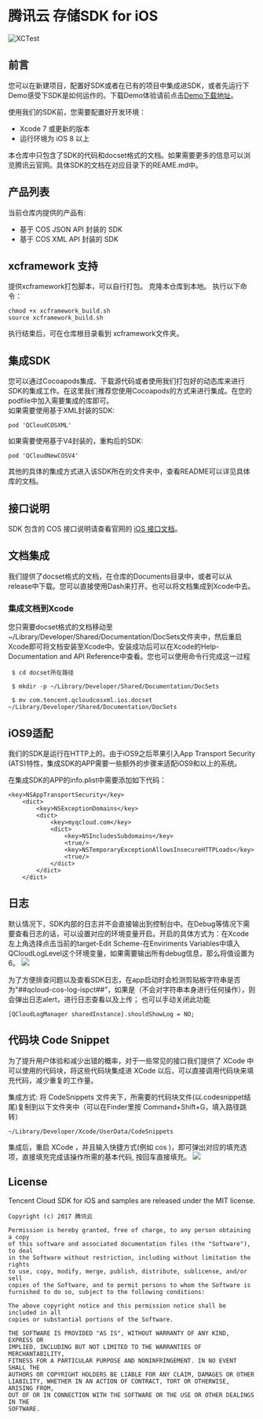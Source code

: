 # 腾讯云 存储SDK for iOS

![XCTest](https://github.com/tencentyun/qcloud-sdk-ios/workflows/XCTest/badge.svg)

## 前言  
您可以在新建项目，配置好SDK或者在已有的项目中集成进SDK，或者先运行下Demo感受下SDK是如何运作的。下载Demo体验请前点击[Demo下载地址](https://github.com/tencentyun/qcloud-sdk-ios-samples.git)。  

使用我们的SDK前，您需要配置好开发环境：  
- Xcode 7 或更新的版本
- 运行环境为 iOS 8 以上       

本仓库中只包含了SDK的代码和docset格式的文档。如果需要更多的信息可以浏览腾讯云官网。具体SDK的文档在对应目录下的REAME.md中。
## 产品列表
当前仓库内提供的产品有:
- 基于 COS JSON API 封装的 SDK
- 基于 COS XML API 封装的 SDK

## xcframework 支持
提供xcframework打包脚本，可以自行打包。
克隆本仓库到本地。
执行以下命令：
```
chmod +x xcframework_build.sh
source xcframework_build.sh
```
执行结束后，可在仓库根目录看到 xcframework文件夹。

## 集成SDK
您可以通过Cocoapods集成、下载源代码或者使用我们打包好的动态库来进行SDK的集成工作。在这里我们推荐您使用Cocoapods的方式来进行集成。在您的podfile中加入需要集成的库即可。    
如果需要使用基于XML封装的SDK:
```
pod 'QCloudCOSXML'
```    
如果需要使用基于V4封装的，重构后的SDK:
```
pod 'QCloudNewCOSV4'
```
其他的具体的集成方式进入该SDK所在的文件夹中，查看README可以详见具体库的文档。

## 接口说明

SDK 包含的 COS 接口说明请查看官网的 [iOS 接口文档](https://cloud.tencent.com/document/product/436/11280)。

## 文档集成
我们提供了docset格式的文档，在仓库的Documents目录中，或者可以从release中下载。您可以直接使用Dash来打开。也可以将文档集成到Xcode中去。
### 集成文档到Xcode
您只需要docset格式的文档移动至 ~/Library/Developer/Shared/Documentation/DocSets文件夹中，然后重启Xcode即可将文档安装至Xcode中。安装成功后可以在Xcode的Help-Documentation and API Reference中查看。您也可以使用命令行完成这一过程
```
 $ cd docset所在路径
```
```
 $ mkdir -p ~/Library/Developer/Shared/Documentation/DocSets
```
```
 $ mv com.tencent.qcloudcosxml.ios.docset ~/Library/Developer/Shared/Documentation/DocSets
```

## iOS9适配
我们的SDK是运行在HTTP上的。由于iOS9之后苹果引入App Transport Security (ATS)特性，集成SDK的APP需要一些额外的步骤来适配iOS9和以上的系统。   

在集成SDK的APP的info.plist中需要添加如下代码：
```
<key>NSAppTransportSecurity</key>
	<dict>
		<key>NSExceptionDomains</key>
		<dict>
			<key>myqcloud.com</key>
			<dict>
				<key>NSIncludesSubdomains</key>
				<true/>
				<key>NSTemporaryExceptionAllowsInsecureHTTPLoads</key>
				<true/>
			</dict>
		</dict>
	</dict>
```

## 日志
默认情况下，SDK内部的日志并不会直接输出到控制台中。在Debug等情况下需要查看日志的话，可以设置对应的环境变量开启。开启的具体方式为：在Xcode左上角选择点击当前的target-Edit Scheme-在Enviriments Variables中填入QCloudLogLevel这个环境变量，如果需要输出所有debug信息，那么将值设置为6。
![](http://picturebad-1253653367.coscd.myqcloud.com/134C210F-6682-4BDF-A801-E146263150D0.png)

为了方便排查问题以及查看SDK日志，在app启动时会检测剪贴板字符串是否为“##qcloud-cos-log-ispct##”，如果是（不会对字符串本身进行任何操作），则会弹出日志alert，进行日志查看以及上传；
也可以手动关闭此功能

```
[QCloudLogManager sharedInstance].shouldShowLog = NO;
```


## 代码块 Code Snippet
为了提升用户体验和减少出错的概率，对于一些常见的接口我们提供了 XCode 中可以使用的代码块，将这些代码块集成进 XCode 以后，可以直接调用代码块来填充代码，减少重复的工作量。    

集成方式: 将 CodeSnippets 文件夹下，所需要的代码块文件(以.codesnippet结尾)复制到以下文件夹中（可以在Finder里按 Command+Shift+G，填入路径跳转）
```
~/Library/Developer/Xcode/UserData/CodeSnippets
```   

集成后，重启 XCode ，并且输入快捷方式(例如 cos )，即可弹出对应的填充选项，直接填充完成该操作所需的基本代码, 按回车直接填充。
![](http://imagebad-1253653367.cosgz.myqcloud.com/code-snippet.png  )
## License
Tencent Cloud SDK for iOS and samples are released under the MIT license.
~~~
Copyright (c) 2017 腾讯云

Permission is hereby granted, free of charge, to any person obtaining a copy
of this software and associated documentation files (the "Software"), to deal
in the Software without restriction, including without limitation the rights
to use, copy, modify, merge, publish, distribute, sublicense, and/or sell
copies of the Software, and to permit persons to whom the Software is
furnished to do so, subject to the following conditions:

The above copyright notice and this permission notice shall be included in all
copies or substantial portions of the Software.

THE SOFTWARE IS PROVIDED "AS IS", WITHOUT WARRANTY OF ANY KIND, EXPRESS OR
IMPLIED, INCLUDING BUT NOT LIMITED TO THE WARRANTIES OF MERCHANTABILITY,
FITNESS FOR A PARTICULAR PURPOSE AND NONINFRINGEMENT. IN NO EVENT SHALL THE
AUTHORS OR COPYRIGHT HOLDERS BE LIABLE FOR ANY CLAIM, DAMAGES OR OTHER
LIABILITY, WHETHER IN AN ACTION OF CONTRACT, TORT OR OTHERWISE, ARISING FROM,
OUT OF OR IN CONNECTION WITH THE SOFTWARE OR THE USE OR OTHER DEALINGS IN THE
SOFTWARE.
~~~
